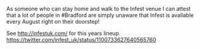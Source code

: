 As someone who can stay home and walk to the Infest venue I can attest that a lot of people in #Bradford are simply unaware that Infest is available every August right on their doorstep!

See http://infestuk.com/ for this years lineup. https://twitter.com/infest_uk/status/1100733627640565760